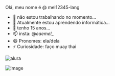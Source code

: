 Olá, meu nome é @ mel12345-lang
- 👀 não estou trabalhando no momento...
- 🌱 Atualmente estou aprendendo informática...
- 💞️ tenho 15 anos...
- 📫 insta: @_eaemel__
- 😄 Pronomes: ela/dela
- ⚡ Curiosidade: faço muay thai

![alura](www.alura.com.br)





![image](https://github.com/user-attachments/assets/f03f1fc6-c9f9-4ec4-bb05-70e72cd7c418)
